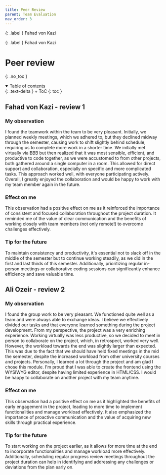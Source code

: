 ```yaml
---
title: Peer Review
parent: Team Evaluation
nav_order: 3
---
```


{: .label }
Fahad von Kazi

{: .label }
Fahad von Kazi

# Peer review
{: .no_toc }

<details open markdown="block">
{: .text-delta }
<summary>Table of contents</summary>
+ ToC
{: toc }
</details>

## Fahad von Kazi - review 1

### My observation
I found the teamwork within the team to be very pleasant. Initially, we planned weekly meetings, which we adhered to, but they declined midway through the semester, causing work to shift slightly behind schedule, requiring us to complete more work in a shorter time. We initially met virtually via BBB but then realized that it was most sensible, efficient, and productive to code together, as we were accustomed to from other projects, both gathered around a single computer in a room. This allowed for direct support and collaboration, especially on specific and more complicated tasks. This approach worked well, with everyone participating actively. Overall, I greatly enjoyed the collaboration and would be happy to work with my team member again in the future.

### Effect on me
This observation had a positive effect on me as it reinforced the importance of consistent and focused collaboration throughout the project duration. It reminded me of the value of clear communication and the benefits of working closely with team members (not only remote!) to overcome challenges effectively.

### Tip for the future 
To maintain consistency and productivity, it's essential not to slack off in the middle of the semester but to continue working steadily, as we did in the first and last thirds of this semester. Additionally, prioritizing regular in-person meetings or collaborative coding sessions can significantly enhance efficiency and save valuable time.

## Ali Ozeir - review 2

### My observation
I found the group work to be very pleasant. We functioned quite well as a team and were always able to exchange ideas. I believe we effectively divided our tasks and that everyone learned something during the project development. From my perspective, the project was a very enriching experience. Working virtually was less productive, so we decided to meet in person to collaborate on the project, which, in retrospect, worked very well. However, the workload towards the end was slightly larger than expected. This was due to the fact that we should have held fixed meetings in the mid the semester, despite the increased workload from other university courses and projects. Personally, I learned a lot through the project and am glad I chose this module. I'm proud that I was able to create the frontend using the WYSIWYG editor, despite having limited experience in HTML/CSS. I would be happy to collaborate on another project with my team anytime.

### Effect on me
This observation had a positive effect on me as it highlighted the benefits of early engagement in the project, leading to more time to implement functionalities and manage workload effectively. It also emphasized the importance of proactive communication and the value of acquiring new skills through practical experience.

### Tip for the future
To start working on the project earlier, as it allows for more time at the end to incorporate functionalities and manage workload more effectively. Additionally, scheduling regular progress review meetings throughout the project duration can help in identifying and addressing any challenges or deviations from the plan early on.





